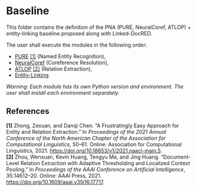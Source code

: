 # Baseline

This folder contains the definition of the PNA (PURE, NeuralCoref, ATLOP) + entity-linking baseline proposed along with Linked-DocRED.

The user shall execute the modules in the following order:
* [PURE](pure/) [[1]](#cite-1) (Named Entity Recognition),
* [NeuralCoref](neuralcoref/) (Coreference Resolution),
* [ATLOP](atlop/) [[2]](#cite-2) (Relation Extraction),
* [Entity-Linking](entity-linking/).

*Warning: Each module has its own Python version and environment. The user shall install each environment separately.*

## References

<div class="csl-entry"><a name="cite-1"></a><b>[1]</b> Zhong, Zexuan, and Danqi Chen. “A Frustratingly Easy Approach for Entity and Relation Extraction.” In <i>Proceedings of the 2021 Annual Conference of the North American Chapter of the Association for Computational Linguistics</i>, 50–61. Online: Association for Computational Linguistics, 2021. <a href="https://doi.org/10.18653/v1/2021.naacl-main.5">https://doi.org/10.18653/v1/2021.naacl-main.5</a>.</div>

<div class="csl-entry"><a name="cite-2"></a><b>[2]</b> Zhou, Wenxuan, Kevin Huang, Tengyu Ma, and Jing Huang. “Document-Level Relation Extraction with Adaptive Thresholding and Localized Context Pooling.” In <i>Proceedings of the AAAI Conference on Artificial Intelligence</i>, 35:14612–20. Online: AAAI Press, 2021. <a href="https://doi.org/10.1609/aaai.v35i16.17717">https://doi.org/10.1609/aaai.v35i16.17717</a>.</div>